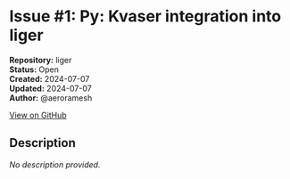 # Issue #1: Py: Kvaser integration into liger

**Repository:** liger  
**Status:** Open  
**Created:** 2024-07-07  
**Updated:** 2024-07-07  
**Author:** @aeroramesh  

[View on GitHub](https://github.com/Simtestlab/liger/issues/1)

## Description

*No description provided.*